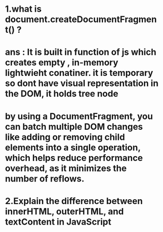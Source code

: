 # 1.what is document.createDocumentFragment() ?
# ans : It is built in function of js which creates empty , in-memory lightwieht conatiner. it is temporary so dont have visual representation in the DOM, it holds tree node
# by using a DocumentFragment, you can batch multiple DOM changes like adding or removing child elements into a single operation, which helps reduce performance overhead, as it minimizes the number of reflows.



# 2.Explain the difference between innerHTML, outerHTML, and textContent in JavaScript
 